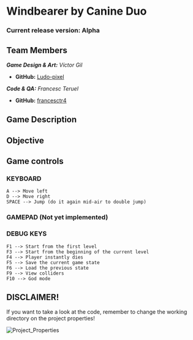 # Windbearer by Canine Duo

### Current release version: Alpha

## Team Members

_**Game Design & Art:** Víctor Gil_
* **GitHub:** [Ludo-pixel](https://github.com/Ludo-pixel)

_**Code & QA:** Francesc Teruel_
* **GitHub:** [francesctr4](https://github.com/francesctr4)

## Game Description



## Objective



## Game controls

### KEYBOARD ###

	A --> Move left
	D --> Move right
   	SPACE --> Jump (do it again mid-air to double jump)

### GAMEPAD (Not yet implemented) ###



### DEBUG KEYS ###

	F1 --> Start from the first level
	F3 --> Start from the beginning of the current level
	F4 --> Player instantly dies
	F5 --> Save the current game state
	F6 --> Load the previous state 
	F9 --> View colliders
	F10 --> God mode
	
## DISCLAIMER!

If you want to take a look at the code, remember to change the working directory on the project properties!
	
![Project_Properties](https://user-images.githubusercontent.com/99948892/201438454-32009201-07b6-47c7-bd9a-e69bd59c5913.png)
